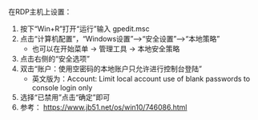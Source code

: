 在RDP主机上设置：

1. 按下“Win+R”打开“运行”输入 gpedit.msc
2. 点击“计算机配置”，“Windows设置”—>“安全设置”—>“本地策略”
	- 也可以在开始菜单 -> 管理工具 -> 本地安全策略
3. 点击右侧的“安全选项”
4. 双击“账户：使用空密码的本地账户只允许进行控制台登陆”
	- 英文版为：Account: Limit local account use of blank passwords to console login only
5. 选择“已禁用”点击“确定”即可
6. 参考： https://www.jb51.net/os/win10/746086.html